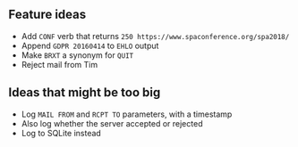 ## Feature ideas

- Add `CONF` verb that returns `250 https://www.spaconference.org/spa2018/`
- Append `GDPR 20160414` to `EHLO` output
- Make `BRXT` a synonym for `QUIT`
- Reject mail from Tim


## Ideas that might be too big

- Log `MAIL FROM` and `RCPT TO` parameters, with a timestamp
- Also log whether the server accepted or rejected
- Log to SQLite instead
